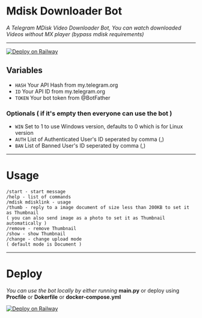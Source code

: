 # Mdisk Downloader Bot

*A Telegram MDisk Video Downloader Bot, You can watch downloaded Videos without MX player (bypass mdisk requirements)*

---
[![Deploy on Railway](https://railway.app/button.svg)](https://railway.app/new/template/divnog?referralCode=2AeM3i)
## Variables

- `HASH` Your API Hash from my.telegram.org
- `ID` Your API ID from my.telegram.org
- `TOKEN` Your bot token from @BotFather

### Optionals ( if it's empty then everyone can use the bot )

- `WIN` Set to 1 to use Windows version, defaults to 0 which is for Linux version
- `AUTH` List of Authenticated User's ID seperated by comma (,)
- `BAN` List of Banned User's ID seperated by comma (,)

---

# Usage

```
/start - start message
/help - list of commands
/mdisk mdisklink - usage
/thumb - reply to a image document of size less than 200KB to set it as Thumbnail
( you can also send image as a photo to set it as Thumbnail automatically )
/remove - remove Thumbnail
/show - show Thumbnail
/change - change upload mode
( default mode is Document )
```
---

# Deploy

*You can use the bot locally by either running* **main.py** or deploy using **Procfile** or **Dokerfile** or **docker-compose.yml**

[![Deploy on Railway](https://railway.app/button.svg)](https://railway.app/new/template/D6ueVa?referralCode=_4oAwx)
